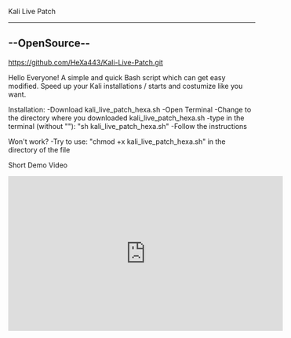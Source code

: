 Kali Live Patch

 ------------
--OpenSource--
 ------------
https://github.com/HeXa443/Kali-Live-Patch.git


Hello Everyone!
A simple and quick Bash script which can get easy modified.
Speed up your Kali installations / starts and costumize like you want.

Installation:
-Download kali_live_patch_hexa.sh
-Open Terminal
-Change to the directory where you downloaded kali_live_patch_hexa.sh
-type in the terminal (without ""): "sh kali_live_patch_hexa.sh"
-Follow the instructions

Won't work?
-Try to use: "chmod +x kali_live_patch_hexa.sh" in the directory of the file


Short Demo Video

<iframe width="560" height="315" src="https://www.youtube.com/embed/N9_-9MvFftM" frameborder="0" allowfullscreen></iframe>

